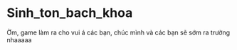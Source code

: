 # Sinh_ton_bach_khoa
Ờm, game làm ra cho vui á các bạn, chúc mình và các bạn sẽ sớm ra trường nhaaaaa
